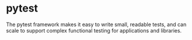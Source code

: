 # pytest
The pytest framework makes it easy to write small, readable tests, and can scale to support complex functional testing for applications and libraries.